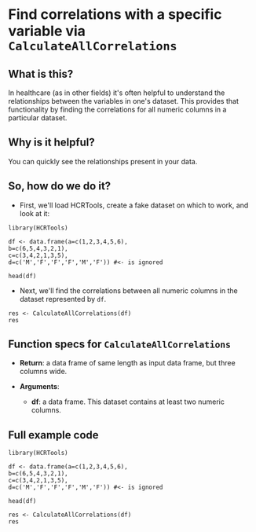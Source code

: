# Find correlations with a specific variable via ``CalculateAllCorrelations``

## What is this?

In healthcare (as in other fields) it's often helpful to understand the relationships between the variables in one's dataset. This provides that functionality by finding the correlations for all numeric columns in a particular dataset.

## Why is it helpful?

You can quickly see the relationships present in your data.

## So, how do we do it?

* First, we'll load HCRTools, create a fake dataset on which to work, and look at it:

```{r}
library(HCRTools)

df <- data.frame(a=c(1,2,3,4,5,6),
b=c(6,5,4,3,2,1),
c=c(3,4,2,1,3,5),
d=c('M','F','F','F','M','F')) #<- is ignored

head(df)
```

* Next, we'll find the correlations between all numeric columns in the dataset represented by `df`.

```{r}
res <- CalculateAllCorrelations(df)
res
```

## Function specs for ``CalculateAllCorrelations``

- __Return__: a data frame of same length as input data frame, but three columns wide.

- __Arguments__:
    - __df__: a data frame. This dataset contains at least two numeric columns. 
    

## Full example code

```{r}
library(HCRTools)

df <- data.frame(a=c(1,2,3,4,5,6),
b=c(6,5,4,3,2,1),
c=c(3,4,2,1,3,5),
d=c('M','F','F','F','M','F')) #<- is ignored

head(df)

res <- CalculateAllCorrelations(df)
res
```